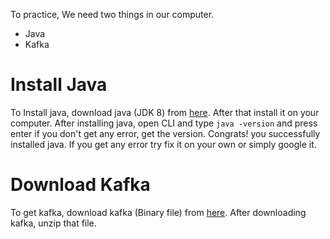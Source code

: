 To practice, We need two things in our computer.
- Java 
- Kafka

# Install Java
To Install java, download java (JDK 8) from [here](https://www.oracle.com/technetwork/pt/java/javase/downloads/jdk8-downloads-2133151.html). After that install it on your computer. After installing java, open CLI and type ```java -version``` and press enter if you don't get any error, get the version. Congrats! you successfully installed java. If you get any error try fix it on your own or simply google it.
# Download Kafka
To get kafka, download kafka (Binary file) from [here](https://kafka.apache.org/downloads). After downloading kafka, unzip that file.